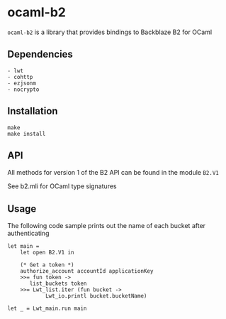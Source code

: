 # ocaml-b2

`ocaml-b2` is a library that provides bindings to Backblaze B2 for OCaml

## Dependencies

    - lwt
    - cohttp
    - ezjsonm
    - nocrypto

## Installation

    make
    make install

## API

All  methods for version 1 of the  B2 API can be found in the module `B2.V1`

See b2.mli for OCaml type signatures

## Usage

The following code sample prints out the name of each bucket after authenticating

    let main =
        let open B2.V1 in

        (* Get a token *)
        authorize_account accountId applicationKey
        >>= fun token ->
           list_buckets token
        >>= Lwt_list.iter (fun bucket ->
                Lwt_io.printl bucket.bucketName)

    let _ = Lwt_main.run main


